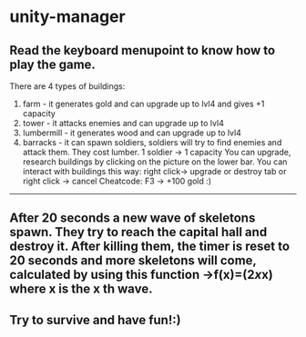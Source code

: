 # unity-manager
Read the keyboard menupoint to know how to play the game.
-----
There are 4 types of buildings:
1. farm - it generates gold and can upgrade up to lvl4 and gives +1 capacity
2. tower - it attacks enemies and can upgrade up to lvl4
3. lumbermill - it generates wood and can upgrade up to lvl4
4. barracks - it can spawn soldiers, soldiers will try to find enemies and attack them. They cost lumber. 1 soldier -> 1 capacity
You can upgrade, research buildings by clicking on the picture on the lower bar. 
You can interact with buildings this way: 
right click-> upgrade or destroy 
tab or right click -> cancel 
Cheatcode: F3 -> +100 gold :)
-----
After 20 seconds a new wave of skeletons spawn. They try to reach the capital hall and destroy it. After killing them, the timer is reset to 20 seconds and more skeletons will come, calculated by using this function ->f(x)=(2*x*x) where x is the x th wave.
-----
Try to survive and have fun!:)
-----
